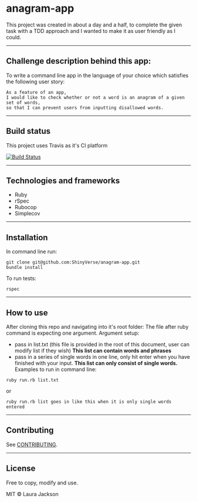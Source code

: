 # anagram-app

This project was created in about a day and a half, to complete the given task with a TDD approach and I wanted to make it as user friendly as I could.

_____

## Challenge description behind this app:

To write a command line app in the language of your choice which satisfies the following user story:
```
As a feature of an app,
I would like to check whether or not a word is an anagram of a given set of words,
so that I can prevent users from inputting disallowed words.
```
_____

## Build status

This project uses Travis as it's CI platform

[![Build Status](https://travis-ci.com/ShinyVerse/anagram-app.svg?branch=master)](https://travis-ci.com/ShinyVerse/anagram-app)

_____

## Technologies and frameworks

- Ruby
- rSpec
- Rubocop
- Simplecov

_____

## Installation
In command line run:
```
git clone git@github.com:ShinyVerse/anagram-app.git
bundle install
```

To run tests:
```
rspec
```
_____

## How to use

After cloning this repo and navigating into it's root folder:
The file after ruby command is expecting one argument.
Argument setup:
- pass in list.txt (this file is provided in the root of this document, user can modify list if they wish) **This list can contain words and phrases**
- pass in a series of single words in one line, only hit enter when you have finished with your input. **This list can only consist of single words.**
Examples to run in command line:
```
ruby run.rb list.txt
```
or
```
ruby run.rb list goes in like this when it is only single words entered
```
_____

## Contributing

See [CONTRIBUTING](https://github.com/ShinyVerse/anagram-app/blob/master/CONTRIBUTING.md).

_____

## License

Free to copy, modify and use.

MIT © Laura Jackson
